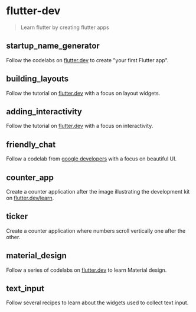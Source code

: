 # flutter-dev

> Learn flutter by creating flutter apps

## startup_name_generator

Follow the codelabs on [flutter.dev](https://flutter.dev/docs/get-started/codelab) to create "your first Flutter app".

## building_layouts

Follow the tutorial on [flutter.dev](https://docs.flutter.dev/development/ui/layout/tutorial) with a focus on layout widgets.

## adding_interactivity

Follow the tutorial on [flutter.dev](https://docs.flutter.dev/development/ui/interactive) with a focus on interactivity.

## friendly_chat

Follow a codelab from [google developers](https://codelabs.developers.google.com/codelabs/flutter) with a focus on beautiful UI.

## counter_app

Create a counter application after the image illustrating the development kit on [flutter.dev/learn](https://flutter.dev/learn).

## ticker

Create a counter application where numbers scroll vertically one after the other.

## material_design

Follow a series of codelabs on [flutter.dev](https://codelabs.developers.google.com/codelabs/mdc-101-flutter) to learn Material design.

## text_input

Follow several recipes to learn about the widgets used to collect text input.